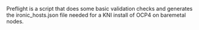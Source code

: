 Preflight is a script that does some basic validation checks and generates the ironic_hosts.json file needed for a KNI install of OCP4 on baremetal nodes.

